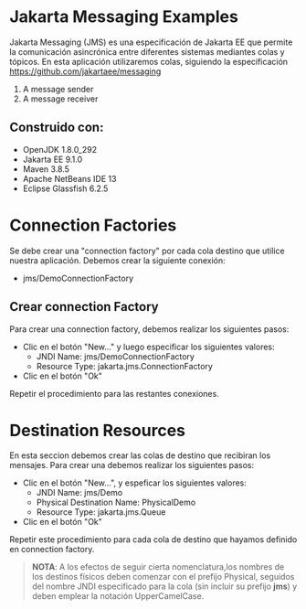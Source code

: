 # Jakarta Messaging Examples

Jakarta Messaging (JMS) es una especificación de Jakarta EE que permite la 
comunicación asincrónica entre diferentes sistemas mediantes colas y tópicos. 
En esta aplicación utilizaremos colas, siguiendo la especificación 
https://github.com/jakartaee/messaging

1. A message sender
2. A message receiver

## Construido con:
* OpenJDK 1.8.0_292
* Jakarta EE 9.1.0
* Maven 3.8.5
* Apache NetBeans IDE 13
* Eclipse Glassfish 6.2.5

# Connection Factories

Se debe crear una "connection factory" por cada cola destino que utilice nuestra 
aplicación. Debemos crear la siguiente conexión:

* jms/DemoConnectionFactory

## Crear connection Factory

Para crear una connection factory, debemos realizar los siguientes pasos:

* Clic en el botón "New..." y luego especificar los siguientes valores:
    * JNDI Name: jms/DemoConnectionFactory
    * Resource Type: jakarta.jms.ConnectionFactory
* Clic en el botón "Ok"

Repetir el procedimiento para las restantes conexiones.

# Destination Resources

En esta seccion debemos crear las colas de destino que recibiran los mensajes. 
Para crear una debemos realizar los siguientes pasos:

* Clic en el botón "New...", y espeficar los siguientes valores:
    * JNDI Name: jms/Demo
    * Physical Destination Name: PhysicalDemo
    * Resource Type: jakarta.jms.Queue
* Clic en el botón "Ok"

Repetir este procedimiento para cada cola de destino que hayamos definido en 
connection factory.

> **NOTA**: A los efectos de seguir cierta nomenclatura,los nombres de los 
destinos físicos deben comenzar con el prefijo Physical, seguidos del nombre 
JNDI especificado para la cola (sin incluir su prefijo **jms**) y deben emplear 
la notación UpperCamelCase.

